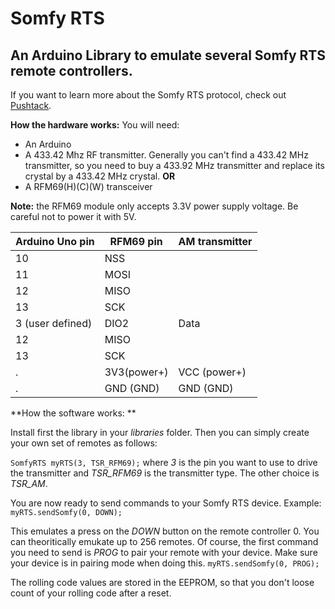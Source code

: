 # Somfy RTS

## An Arduino Library to emulate several Somfy RTS remote controllers.

If you want to learn more about the Somfy RTS protocol, check out [Pushtack](https://pushstack.wordpress.com/somfy-rts-protocol/).

**How the hardware works:** You will need:
- An Arduino
- A 433.42 Mhz RF transmitter. Generally you can't find a 433.42 MHz transmitter, so you need to buy a 433.92 MHz transmitter and replace its crystal by a 433.42 MHz crystal.
  **OR**
- A RFM69(H)(C)(W) transceiver 

**Note:** the RFM69 module only accepts 3.3V power supply voltage. Be careful not to power it with 5V.

Arduino Uno pin              | RFM69 pin   | AM transmitter
---------------------------- | ---------   | -------------
10                           | NSS         | 
11                           | MOSI        | 
12                           | MISO        |              
13                           | SCK         |     
3 (user defined)             | DIO2        | Data      
12                           | MISO        |              
13                           | SCK         |     
             .               | 3V3(power+) | VCC (power+)              
             .               | GND (GND)   | GND (GND)              

**How the software works: ** 

Install first the library in your *libraries* folder.
Then you can simply create your own set of remotes as follows:

`SomfyRTS myRTS(3, TSR_RFM69);`
where *3* is the pin you want to use to drive the transmitter and *TSR_RFM69* is the transmitter type. The other choice is *TSR_AM*.

You are now ready to send commands to your Somfy RTS device. Example:
`myRTS.sendSomfy(0, DOWN);`
 
This emulates a press on the *DOWN* button on the remote controller 0. You can theoritically emukate up to 256 remotes.
Of course, the first command you need to send is *PROG* to pair your remote with your device. Make sure your device is in pairing mode when doing this.
`myRTS.sendSomfy(0, PROG);`

The rolling code values are stored in the EEPROM, so that you don't loose count of your rolling code after a reset.







